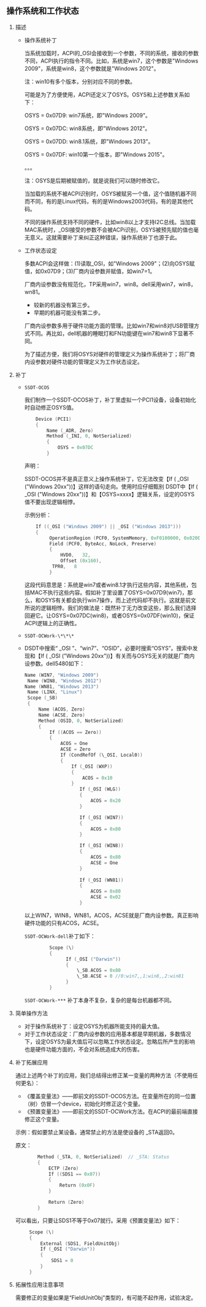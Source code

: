 ## 操作系统和工作状态

1. 描述

   - 操作系统补丁

     当系统加载时，ACPI的_OSI会接收到一个参数，不同的系统，接收的参数不同，ACPI执行的指令不同。比如，系统是win7，这个参数是"Windows 2009"，系统是win8，这个参数就是"Windows 2012"。

     注：win10有多个版本，分别对应不同的参数。

     可能是为了方便使用，ACPI还定义了OSYS。OSYS和上述参数关系如下：

     OSYS = 0x07D9: win7系统，即"Windows 2009"。

     OSYS = 0x07DC: win8系统，即"Windows 2012"。

     OSYS = 0x07DD: win8.1系统，即"Windows 2013"。

     OSYS = 0x07DF: win10第一个版本，即"Windows 2015"。

     。。。

     注：OSYS是后期被赋值的，就是说我们可以随时修改它。

     当加载的系统不被ACPI识别时，OSYS被赋另一个值，这个值随机器不同而不同，有的是Linux代码，有的是Windows2003代码，有的是其他代码。

     不同的操作系统支持不同的硬件，比如win8以上才支持I2C总线。当加载MAC系统时，_OSI接受的参数不会被ACPi识别，OSYS被预先赋的值也毫无意义。这就需要补丁来纠正这种错误，操作系统补丁也源于此。

   - 工作状态设定

     多数ACPI会这样做：(1)读取_OSI，如"Windows 2009"；(2)向OSYS赋值，如0x07D9；(3)厂商内设参数并赋值，如win7=1。

     厂商内设参数没有规范化，TP采用win7，win8。dell采用win7，win8，wn81。

     - 较新的机器没有第三步。
     - 早期的机器可能没有第二步。

     厂商内设参数多用于硬件功能方面的管理。比如win7和win8对USB管理方式不同。再比如，dell机器的睡眠灯和FN功能键在win7和win8下显著不同。

     为了描述方便，我们将OSYS对硬件的管理定义为操作系统补丁；将厂商内设参数对硬件功能的管理定义为工作状态设定。

2. 补丁

   - `SSDT-OCOS`

     我们制作一个SSDT-OCOS补丁，补丁里虚拟一个PCI1设备，设备初始化时自动修正OSYS值。

     ```c
         Device (PCI1)
         {
             Name (_ADR, Zero)
             Method (_INI, 0, NotSerialized)
             {
                 OSYS = 0x07DC 
             }
     ```

     声明：

     SSDT-OCOS并不是真正意义上操作系统补丁，它无法改变【If ( _OSI ("Windows 20xx"))】这样的语句走向。使用时应仔细甄别 DSDT中【If ( _OSI ("Windows 20xx"))】和【OSYS=xxxx】逻辑关系，设定的OSYS值不要出现逻辑相悖。

     示例分析：
     
     ```c
         If ((_OSI ("Windows 2009") || _OSI ("Windows 2013")))
         {
              OperationRegion (PCF0, SystemMemory, 0xF0100000, 0x0200)
              Field (PCF0, ByteAcc, NoLock, Preserve)
              {
                  HVD0,   32, 
                  Offset (0x160), 
               TPR0,   8
              }
     ```
     
     这段代码意思是：系统是win7或者win8.1才执行这些内容，其他系统，包括MAC不执行这些内容。假如补丁里设置了OSYS=0x07D9(win7)，那么，和OSYS有关都会执行win7操作，而上述代码却不执行。这就是前文所说的逻辑相悖。我们的做法是：既然补丁无力改变这些，那么我们选择回避它。让OSYS=0x07DC(win8)，或者OSYS=0x07DF(win10)，保证ACPI逻辑上的正确性。
     
   - `SSDT-OCWork-\*\*\*`
   
   - DSDT中搜索“ _OSI ”、“win7”、“OSID”，必要时搜索“OSYS”。搜索中发现和【If ( _OSI ("Windows 20xx"))】有关而与OSYS无关的就是厂商内设参数。dell5480如下：
   
		```swift
       Name (WIN7, "Windows 2009")
         Name (WIN8, "Windows 2012")
       Name (WN81, "Windows 2013")
         Name (LINX, "Linux")
         Scope (_SB)
         {
             Name (ACOS, Zero)
             Name (ACSE, Zero)
             Method (OSID, 0, NotSerialized)
             {
                 If ((ACOS == Zero))
                 {
                     ACOS = One
                     ACSE = Zero
                     If (CondRefOf (\_OSI, Local0))
                     {
                         If (_OSI (WXP))
                         {
                             ACOS = 0x10
                         }
                     		If (_OSI (WLG))
                     		{
                         		ACOS = 0x20
                     		}
     
                     		If (_OSI (WIN7))
                     		{
                         		ACOS = 0x80
                     		}
     
                     		If (_OSI (WIN8))
                     		{
                         		ACOS = 0x80
                         		ACSE = One
                     		}
                     
                     		If (_OSI (WN81))
                     		{
                         		ACOS = 0x80
                         		ACSE = 0x02
                     		}
     ```
     
     以上WIN7，WIN8，WN81，ACOS，ACSE就是厂商内设参数。真正影响硬件功能的只有ACOS，ACSE。
     
     `SSDT-OCWork-dell`补丁如下：

     ```swift
              Scope (\)
              {
              		If (_OSI ("Darwin"))
              		{
                  		\_SB.ACOS = 0x80
                  		\_SB.ACSE = 0 //0:win7,,1:win8,,2:win81
              		}
              }
     ```
     
     `SSDT-OCWork-***` 补丁本身不复杂，复杂的是每台机器都不同。

3. 简单操作方法

   - 对于操作系统补丁：设定OSYS为机器所能支持的最大值。
   - 对于工作状态设定：厂商内设参数的应用基本都是早期机器，多数情况下，设定OSYS为最大值后可以忽略工作状态设定。忽略后所产生的影响也是硬件功能方面的，不会对系统造成大的伤害。

4. 补丁拓展应用

   通过上述两个补丁的应用，我们总结得出修正某一变量的两种方法（不使用任何更名）：

   - 《覆盖变量法》——即前文的SSDT-OCOS方法。在变量所在的同一位置（树）仿冒一个device，初始化时修正这个变量。
   - 《预置变量法》——即前文的SSDT-OCWork方法。在ACPI的最前端直接修正这个变量。

   示例：假如要禁止某设备。通常禁止的方法是使设备的 _STA返回0。

   原文：

   ```swift
           Method (_STA, 0, NotSerialized)  // _STA: Status
           {
               ECTP (Zero)
               If ((SDS1 == 0x07))
               {
                   Return (0x0F)
               }
   
               Return (Zero)
           }
   ```

   可以看出，只要让SDS1不等于0x07就行。采用《预置变量法》如下：

   ```swift
       	Scope (\)
       	{
       		External (SDS1, FieldUnitObj)
       		If (_OSI ("Darwin"))
       		{
       			SDS1 = 0
       		}
       	}
   ```


5. 拓展性应用注意事项

   需要修正的变量如果是“FieldUnitObj”类型的，有可能不起作用，试验决定。
